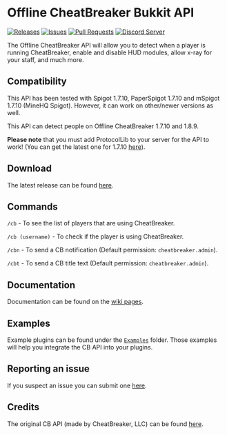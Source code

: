 # Offline CheatBreaker Bukkit API

[![Releases](https://img.shields.io/github/release/Offline-CheatBreaker/Offline-CheatBreaker-API.svg)](https://github.com/Offline-Cheatbreaker/Offline-CheatBreaker-API/releases)
[![Issues](https://img.shields.io/github/issues/Offline-CheatBreaker/Offline-CheatBreaker-API)](https://github.com/Offline-CheatBreaker/Offline-CheatBreaker-API/issues)
[![Pull Requests](https://img.shields.io/github/issues-pr/Offline-CheatBreaker/Offline-CheatBreaker-API)](https://github.com/Offline-CheatBreaker/Offline-CheatBreaker-API/pulls)
<a href="https://discord.gg/CheatBreaker"><img src="https://discordapp.com/api/guilds/633325309395206156/widget.png?style=shield" alt="Discord Server"></a>

The Offline CheatBreaker API will allow you to detect when a player is running CheatBreaker, enable and disable HUD modules, allow x-ray for your staff, and much more.

## Compatibility

This API has been tested with Spigot 1.7.10, PaperSpigot 1.7.10 and mSpigot 1.7.10 (MineHQ Spigot). However, it can work on other/newer versions as well.

This API can detect people on Offline CheatBreaker 1.7.10 and 1.8.9.

**Please note** that you must add ProtocolLib to your server for the API to work! (You can get the latest one for 1.7.10 [here](https://github.com/dmulloy2/ProtocolLib/releases/tag/3.7.0)).

## Download

The latest release can be found [here](https://github.com/Offline-Cheatbreaker/Offline-CheatBreaker-API/releases/latest).

## Commands

`/cb` - To see the list of players that are using CheatBreaker.

`/cb (username)` - To check if the player is using CheatBreaker.

`/cbn` - To send a CB notification (Default permission: `cheatbreaker.admin`).

`/cbt` - To send a CB title text (Default permission: `cheatbreaker.admin`).

## Documentation

Documentation can be found on the [wiki pages](https://github.com/Offline-Cheatbreaker/Offline-CheatBreaker-API/wiki).

## Examples

Example plugins can be found under the [`Examples`](/Examples) folder. Those examples will help you integrate the CB API into your plugins.

## Reporting an issue

If you suspect an issue you can submit one [here](https://github.com/Offline-Cheatbreaker/Offline-CheatBreaker-API/issues).

## Credits

The original CB API (made by CheatBreaker, LLC) can be found [here](https://github.com/CheatBreaker/CheatBreakerAPI).
